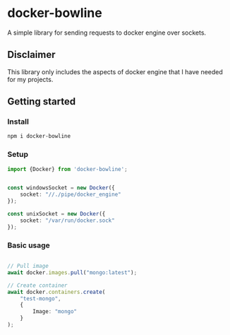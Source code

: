# docker-bowline

A simple library for sending requests to docker engine over sockets.

## Disclaimer

This library only includes the aspects of docker engine that I have needed for my projects.

## Getting started

### Install

```bash
npm i docker-bowline
```

### Setup

```typescript
import {Docker} from 'docker-bowline';


const windowsSocket = new Docker({
	socket: "//./pipe/docker_engine"
});

const unixSocket = new Docker({
	socket: "/var/run/docker.sock"
});
```

### Basic usage

````typescript

// Pull image
await docker.images.pull("mongo:latest");

// Create container
await docker.containers.create(
	"test-mongo",
	{
		Image: "mongo"
	}
);
````

